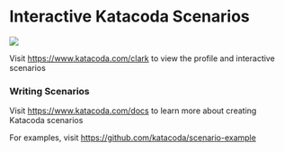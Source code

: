 # Interactive Katacoda Scenarios

[![](http://shields.katacoda.com/katacoda/clark/count.svg)](https://www.katacoda.com/clark "Get your profile on Katacoda.com")

Visit https://www.katacoda.com/clark to view the profile and interactive scenarios

### Writing Scenarios
Visit https://www.katacoda.com/docs to learn more about creating Katacoda scenarios

For examples, visit https://github.com/katacoda/scenario-example
